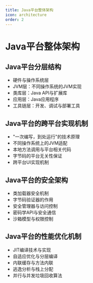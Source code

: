 ```yaml
---
title: Java平台整体架构
icon: architecture
order: 2
---
```


# Java平台整体架构

## Java平台分层结构

- 硬件与操作系统层
- JVM层：不同操作系统的JVM实现
- 类库层：Java API与扩展库
- 应用层：Java应用程序
- 工具链层：开发、调试与部署工具

## Java平台的跨平台实现机制

- "一次编写，到处运行"的技术原理
- 不同操作系统上的JVM适配
- 本地方法调用与平台相关代码
- 字节码的平台无关性保证
- 跨平台UI实现机制

## Java平台的安全架构

- 类加载器安全机制
- 字节码验证器的作用
- 安全管理器与访问控制
- 密码学API与安全通信
- 沙箱模型与权限控制

## Java平台的性能优化机制

- JIT编译技术与实现
- 自适应优化与分层编译
- 内联缓存与方法内联
- 逃逸分析与栈上分配
- 并行与并发垃圾回收算法
